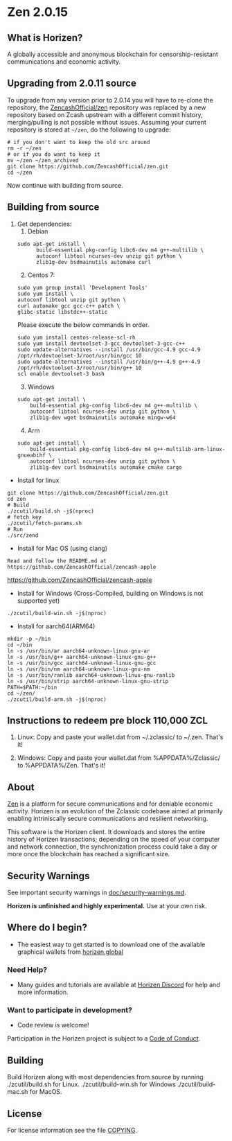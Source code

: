 Zen 2.0.15
==============

What is Horizen?
----------------
A globally accessible and anonymous blockchain for censorship-resistant communications and economic activity.

Upgrading from 2.0.11 source
----------------

To upgrade from any version prior to 2.0.14 you will have to re-clone the repository, the [ZencashOfficial/zen](https://github.com/ZencashOfficial/zen) repository was replaced by a new repository based on Zcash upstream with a different commit history, merging/pulling is not possible without issues.
Assuming your current repository is stored at `~/zen`, do the following to upgrade:
```{r, engine='bash'}
# if you don't want to keep the old src around
rm -r ~/zen
# or if you do want to keep it
mv ~/zen ~/zen_archived
git clone https://github.com/ZencashOfficial/zen.git
cd ~/zen
```
Now continue with building from source.

Building from source
----------------

1. Get dependencies:
    1. Debian
    ```{r, engine='bash'}
    sudo apt-get install \
          build-essential pkg-config libc6-dev m4 g++-multilib \
          autoconf libtool ncurses-dev unzip git python \
          zlib1g-dev bsdmainutils automake curl
    ```
    2. Centos 7:
    ```{r, engine='bash')
    sudo yum group install 'Development Tools'
    sudo yum install \
    autoconf libtool unzip git python \
    curl automake gcc gcc-c++ patch \
    glibc-static libstdc++-static
    ```
    Please execute the below commands in order.
    ```{r, engine='bash')
    sudo yum install centos-release-scl-rh
    sudo yum install devtoolset-3-gcc devtoolset-3-gcc-c++
    sudo update-alternatives --install /usr/bin/gcc-4.9 gcc-4.9 /opt/rh/devtoolset-3/root/usr/bin/gcc 10
    sudo update-alternatives --install /usr/bin/g++-4.9 g++-4.9 /opt/rh/devtoolset-3/root/usr/bin/g++ 10
    scl enable devtoolset-3 bash
    ```
    3. Windows
    ```{r, engine='bash'}
    sudo apt-get install \
        build-essential pkg-config libc6-dev m4 g++-multilib \
        autoconf libtool ncurses-dev unzip git python \
        zlib1g-dev wget bsdmainutils automake mingw-w64
    ```
    4. Arm
    ```{r, engine='bash'}
    sudo apt-get install \
        build-essential pkg-config libc6-dev m4 g++-multilib-arm-linux-gnueabihf \
        autoconf libtool ncurses-dev unzip git python \
        zlib1g-dev curl bsdmainutils automake cmake cargo
    ```

* Install for linux
```{r, engine='bash'}
git clone https://github.com/ZencashOfficial/zen.git
cd zen
# Build
./zcutil/build.sh -j$(nproc)
# fetch key
./zcutil/fetch-params.sh
# Run
./src/zend
```

* Install for Mac OS (using clang)

```
Read and follow the README.md at https://github.com/ZencashOfficial/zencash-apple
```

https://github.com/ZencashOfficial/zencash-apple


* Install for Windows (Cross-Compiled, building on Windows is not supported yet)

```
./zcutil/build-win.sh -j$(nproc)
```

* Install for aarch64(ARM64)

```
mkdir -p ~/bin
cd ~/bin
ln -s /usr/bin/ar aarch64-unknown-linux-gnu-ar
ln -s /usr/bin/g++ aarch64-unknown-linux-gnu-g++
ln -s /usr/bin/gcc aarch64-unknown-linux-gnu-gcc
ln -s /usr/bin/nm aarch64-unknown-linux-gnu-nm
ln -s /usr/bin/ranlib aarch64-unknown-linux-gnu-ranlib
ln -s /usr/bin/strip aarch64-unknown-linux-gnu-strip
PATH=$PATH:~/bin
cd ~/zen/
./zcutil/build-arm.sh -j$(nproc)
```
Instructions to redeem pre block 110,000 ZCL
-------------
1. Linux:
Copy and paste your wallet.dat from ~/.zclassic/ to ~/.zen. That's it!

2. Windows:
Copy and paste your wallet.dat from %APPDATA%/Zclassic/ to %APPDATA%/Zen. That's it!

About
--------------

[Zen](https://horizen.global/) is a platform for secure communications and for deniable economic activity.
Horizen is an evolution of the Zclassic codebase aimed at primarily enabling intriniscally secure communications and
resilient networking.

This software is the Horizen client. It downloads and stores the entire history
of Horizen transactions; depending on the speed of your computer and network
connection, the synchronization process could take a day or more once the
blockchain has reached a significant size.

Security Warnings
-----------------

See important security warnings in
[doc/security-warnings.md](doc/security-warnings.md).

**Horizen is unfinished and highly experimental.** Use at your own risk.

Where do I begin?
-----------------
* The easiest way to get started is to download one of the available graphical wallets from [horizen.global](https://horizen.global)

### Need Help?

* Many guides and tutorials are available at [Horizen Discord](https://discord.gg/CEbKY9w)
  for help and more information.

### Want to participate in development?

* Code review is welcome!

Participation in the Horizen project is subject to a
[Code of Conduct](code_of_conduct.md).

Building
--------

Build Horizen along with most dependencies from source by running
./zcutil/build.sh for Linux.
./zcutil/build-win.sh for Windows
./zcutil/build-mac.sh for MacOS.

License
-------

For license information see the file [COPYING](COPYING).

